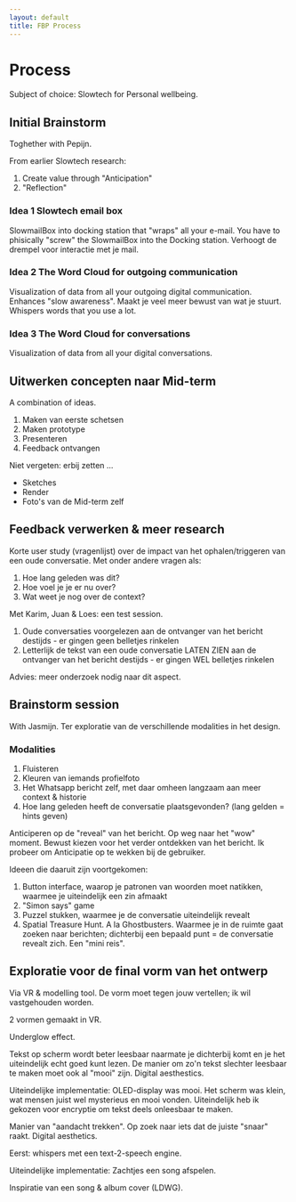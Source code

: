 ```yaml
---
layout: default
title: FBP Process
---
```


# Process

Subject of choice: Slowtech for Personal wellbeing. 

## Initial Brainstorm

Toghether with Pepijn. 

From earlier Slowtech research:

1. Create value through "Anticipation"
2. "Reflection"

### Idea 1 Slowtech email box

SlowmailBox into docking station that "wraps" all your e-mail. 
You have to phisically "screw" the SlowmailBox into the Docking station. Verhoogt de drempel voor interactie met je mail. 

### Idea 2 The Word Cloud for outgoing communication

Visualization of data from all your outgoing digital communication.
Enhances "slow awareness". Maakt je veel meer bewust van wat je stuurt. 
Whispers words that you use a lot. 

### Idea 3 The Word Cloud for conversations

Visualization of data from all your digital conversations.

## Uitwerken concepten naar Mid-term

A combination of ideas. 

1. Maken van eerste schetsen
2. Maken prototype
3. Presenteren
4. Feedback ontvangen

Niet vergeten: erbij zetten ...

- Sketches
- Render
- Foto's van de Mid-term zelf

## Feedback verwerken & meer research

Korte user study (vragenlijst) over de impact van het ophalen/triggeren van een oude conversatie. Met onder andere vragen als: 
1. Hoe lang geleden was dit? 
2. Hoe voel je je er nu over?
3. Wat weet je nog over de context?

Met Karim, Juan & Loes: een test session. 
1. Oude conversaties voorgelezen aan de ontvanger van het bericht destijds - er gingen geen belletjes rinkelen
2. Letterlijk de tekst van een oude conversatie LATEN ZIEN aan de ontvanger van het bericht destijds - er gingen WEL belletjes rinkelen

Advies: meer onderzoek nodig naar dit aspect. 

## Brainstorm session

With Jasmijn. Ter exploratie van de verschillende modalities in het design. 

### Modalities

1. Fluisteren
2. Kleuren van iemands profielfoto
3. Het Whatsapp bericht zelf, met daar omheen langzaam aan meer context & historie
4. Hoe lang geleden heeft de conversatie plaatsgevonden?
    (lang gelden = hints geven)

Anticiperen op de "reveal" van het bericht. Op weg naar het "wow" moment. 
Bewust kiezen voor het verder ontdekken van het bericht. 
Ik probeer om Anticipatie op te wekken bij de gebruiker. 

Ideeen die daaruit zijn voortgekomen:

1. Button interface, waarop je patronen van woorden moet natikken, waarmee je uiteindelijk een zin afmaakt
2. "Simon says" game
3. Puzzel stukken, waarmee je de conversatie uiteindelijk revealt
4. Spatial Treasure Hunt. A la Ghostbusters. Waarmee je in de ruimte gaat zoeken naar berichten; dichterbij een bepaald punt = de conversatie revealt zich. Een "mini reis". 

## Exploratie voor de final vorm van het ontwerp

Via VR & modelling tool.
De vorm moet tegen jouw vertellen; ik wil vastgehouden worden. 

2 vormen gemaakt in VR. 

Underglow effect. 

Tekst op scherm wordt beter leesbaar naarmate je dichterbij komt en je het uiteindelijk echt goed kunt lezen. 
De manier om zo'n tekst slechter leesbaar te maken moet ook al "mooi" zijn. Digital aesthestics.

Uiteindelijke implementatie: 
OLED-display was mooi. Het scherm was klein, wat mensen juist wel mysterieus en mooi vonden. 
Uiteindelijk heb ik gekozen voor encryptie om tekst deels onleesbaar te maken. 

Manier van "aandacht trekken". Op zoek naar iets dat de juiste "snaar" raakt. Digital aesthetics. 

Eerst: whispers met een text-2-speech engine.

Uiteindelijke implementatie:
Zachtjes een song afspelen. 

Inspiratie van een song & album cover (LDWG).

